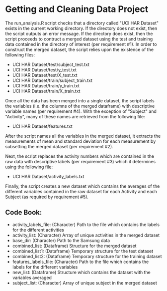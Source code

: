 Getting and Cleaning Data Project
=================================

The run_analysis.R script checks that a directory called "UCI HAR Dataset" exists in the current working
directory.   If the directory does not exist, then the script outputs an error message.   If the directory does
exist, then the script proceeds to contruct a merged dataset using the test and training data contained in the
directory of interest (per requirement #1).   In order to construct the merged dataset, the script
relies upon the existence of the following files:

* UCI HAR Dataset/test/subject_test.txt
* UCI HAR Dataset/test/y_test.txt
* UCI HAR Dataset/test/X_test.txt
* UCI HAR Dataset/train/subject_train.txt
* UCI HAR Dataset/train/y_train.txt
* UCI HAR Dataset/train/X_train.txt

Once all the data has been merged into a single dataset, the script labels the variables (i.e. the columns of
the merged dataframe) with descriptive variable names (per requirement #4).  With the exception of "Subject"
and "Activity", many of these names are retrieved from the following file:

* UCI HAR Dataset/features.txt

After the script names all the variables in the merged dataset, it extracts the measurements of mean and
standard deviation for each measurement by subsetting the merged dataset (per requirement #2).

Next, the script replaces the activity numbers which are contained in the raw data with descriptive labels
(per requirement #3) which it determines using the following file:

* UCI HAR Dataset/activity_labels.txt

Finally, the script creates a new dataset which contains the averages of the different variables contained
in the raw dataset for each Activity and each Subject (as required by requirement #5).


Code Book:
----------
* activity_labels_file:  (Character)       Path to the file which contains the labels for the different activities
* activity_list:         (Character)       Array of unique activities in the merged dataset
* base_dir:              (Character)       Path to the Samsung data
* combined_list:         (Dataframe)       Structure for the merged dataset
* combined_list1:        (Dataframe)       Temporary structure for the test dataset
* combined_list2:        (Dataframe)       Temporary structure for the training dataset
* features_labels_file:  (Character)       Path to the file which contains the labels for the different variables
* new_list:              (Dataframe)       Structure which contains the dataset with the variables averaged
* subject_list:          (Character)       Array of unique subject in the merged dataset

